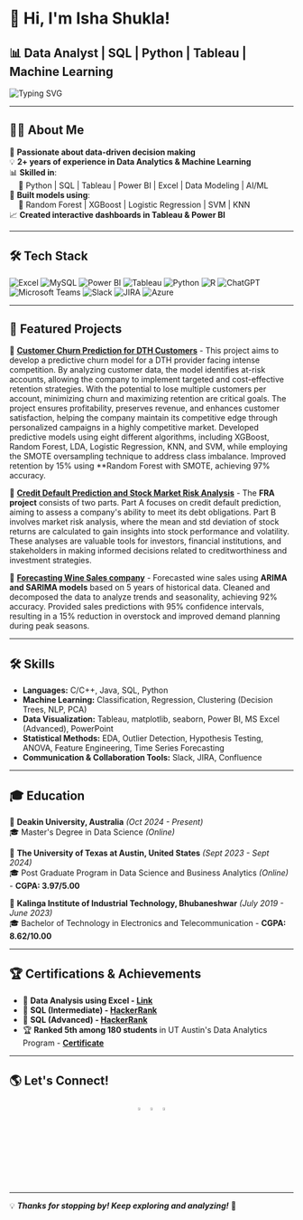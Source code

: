 # 👋 Hi, I'm Isha Shukla!


## 📊 Data Analyst | SQL | Python | Tableau | Machine Learning  

![Typing SVG](https://readme-typing-svg.herokuapp.com?font=Fira+Code&pause=1000&color=36BCF7&width=600&lines=Turning+Data+into+Actionable+Insights!;SQL+%7C+Python+%7C+Tableau+%7C+Power+BI+%7C+ML;Passionate+about+Data+Analytics+and+Visualization!+🚀)  

---

## 👩‍💻 About Me  
🚀 **Passionate about data-driven decision making**  
💡 **2+ years of experience in Data Analytics & Machine Learning**  
📊 **Skilled in**:  
&nbsp;&nbsp;&nbsp;&nbsp;🔹 Python | SQL | Tableau | Power BI | Excel | Data Modeling | AI/ML <br>
🌟 **Built models using**:  
&nbsp;&nbsp;&nbsp;&nbsp;🎯 Random Forest | XGBoost | Logistic Regression | SVM | KNN<br>
📈 **Created interactive dashboards in Tableau & Power BI**  

---

## 🛠 Tech Stack
<p>
  <img alt="Excel" src="https://img.shields.io/badge/-Excel-217346?style=flat-square&logo=google-sheets&logoColor=white" />
  <img alt="MySQL" src="https://img.shields.io/badge/-SQL-3776AB?style=flat-square&logo=mysql&logoColor=white" />
  <img alt="Power BI" src="https://img.shields.io/badge/-Power%20BI-F2C811?style=flat-square&logo=power-bi&logoColor=black" />
  <img alt="Tableau" src="https://img.shields.io/badge/-Tableau-E97627?style=flat-square&logo=tableau&logoColor=white" />
  <img alt="Python" src="https://img.shields.io/badge/-Python-3776AB?style=flat-square&logo=python&logoColor=white" />
  <img alt="R" src="https://img.shields.io/badge/-R-276DC3?style=flat-square&logo=r&logoColor=white" />
  <img alt="ChatGPT" src="https://img.shields.io/badge/-ChatGPT-00A67E?style=flat-square&logo=openai&logoColor=white" />
  <img alt="Microsoft Teams" src="https://img.shields.io/badge/-Microsoft%20Teams-6264A7?style=flat-square&logo=microsoft-teams&logoColor=white" />
  <img alt="Slack" src="https://img.shields.io/badge/-Slack-4A154B?style=flat-square&logo=slack&logoColor=white" />
  <img alt="JIRA" src="https://img.shields.io/badge/-JIRA-0052CC?style=flat-square&logo=jirasoftware&logoColor=white" />
  <img alt="Azure" src="https://img.shields.io/badge/-Azure-0189D6?style=flat-square&logo=azure-icon&logoColor=white" />
</p>

---

## 📌 Featured Projects  
🔹 **[Customer Churn Prediction for DTH Customers](https://github.com/Isha03Shukla/Capstone-Project-Customer-Churn)** - This project aims to develop a predictive churn model for a DTH provider facing intense competition. By analyzing customer data, the model identifies at-risk accounts, allowing the company to implement targeted and cost-effective retention strategies. With the potential to lose multiple customers per account, minimizing churn and maximizing retention are critical goals. The project ensures profitability, preserves revenue, and enhances customer satisfaction, helping the company maintain its competitive edge through personalized campaigns in a highly competitive market. Developed predictive models using eight different algorithms, including XGBoost, Random Forest, LDA, Logistic Regression, KNN, and SVM, while employing the SMOTE oversampling technique to address class imbalance. Improved retention by 15% using **Random Forest with SMOTE, achieving 97% accuracy.

🔹 **[Credit Default Prediction and Stock Market Risk Analysis](https://github.com/Isha03Shukla/Finance-and-Risk-Analytics)** - The **FRA project** consists of two parts. Part A focuses on credit default prediction, aiming to assess a company's ability to meet its debt obligations. Part B involves market risk analysis, where the mean and std deviation of stock returns are calculated to gain insights into stock performance and volatility. These analyses are valuable tools for investors, financial institutions, and stakeholders in making informed decisions related to creditworthiness and investment strategies.

🔹 **[Forecasting Wine Sales company](https://github.com/Isha03Shukla/Time-Series-Analysis---Forecasting-Wine-Sales-for-ABC-Estate-Wines-company)** - Forecasted wine sales using **ARIMA and SARIMA models** based on 5 years of historical data. Cleaned and decomposed the data to analyze trends and seasonality, achieving 92% accuracy. Provided sales predictions with 95% confidence intervals, resulting in a 15% reduction in overstock and improved demand planning during peak seasons.

---
## 🛠 Skills  
- **Languages:** C/C++, Java, SQL, Python  
- **Machine Learning:** Classification, Regression, Clustering (Decision Trees, NLP, PCA)  
- **Data Visualization:** Tableau, matplotlib, seaborn, Power BI, MS Excel (Advanced), PowerPoint  
- **Statistical Methods:** EDA, Outlier Detection, Hypothesis Testing, ANOVA, Feature Engineering, Time Series Forecasting  
- **Communication & Collaboration Tools:** Slack, JIRA, Confluence  

---

## 🎓 Education  
📌 **Deakin University, Australia** *(Oct 2024 - Present)*  
🎓 Master's Degree in Data Science *(Online)*  

📌 **The University of Texas at Austin, United States** *(Sept 2023 - Sept 2024)*  
🎓 Post Graduate Program in Data Science and Business Analytics *(Online)* - **CGPA: 3.97/5.00**  

📌 **Kalinga Institute of Industrial Technology, Bhubaneshwar** *(July 2019 - June 2023)*  
🎓 Bachelor of Technology in Electronics and Telecommunication - **CGPA: 8.62/10.00**  

---

## 🏆 Certifications & Achievements  
- 🏅 **Data Analysis using Excel - [Link](https://drive.google.com/file/d/12f-9hRBIKwLAQNkW5BYDM-b4dSrjB4za/view?usp=sharing)**  
- 🏅 **SQL (Intermediate) - [HackerRank](https://www.hackerrank.com/certificates/292eb4845c20)**  
- 🏅 **SQL (Advanced) - [HackerRank](https://www.hackerrank.com/certificates/940a1fd2fdab)**  
- 🏆 **Ranked 5th among 180 students** in UT Austin's Data Analytics Program - **[Certificate](https://drive.google.com/file/d/1ewu6lVY8S54fZe0z9KLER44fi00S4W54/view?usp=sharing)**  

---

## 🌎 Let's Connect!  
<p align="center">
  <a href="https://www.linkedin.com/in/isha-shukla-184250211/"><img src="https://img.icons8.com/color/48/000000/linkedin.png" width="3.5%" alt="LinkedIn"/></a>    
  <a href="mailto:isha03shukla04@gmail.com"><img src="https://img.icons8.com/fluent/48/000000/gmail.png" width="3.5%" alt="Gmail"/></a>  
  <a href="https://github.com/Isha03Shukla"><img src="https://img.icons8.com/ios-glyphs/60/github.png" width="3.5%" alt="GitHub"/></a>
</p>  

---

💡 **_Thanks for stopping by! Keep exploring and analyzing!_** 🚀  
